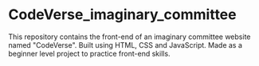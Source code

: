 # CodeVerse_imaginary_committee
This repository contains the front-end of an imaginary committee website named "CodeVerse".  Built using HTML, CSS and JavaScript.  Made as a beginner level project to practice front-end skills.

